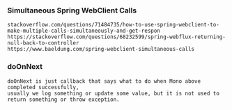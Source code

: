 ### Simultaneous Spring WebClient Calls
    stackoverflow.com/questions/71484735/how-to-use-spring-webclient-to-make-multiple-calls-simultaneously-and-get-respon
    https://stackoverflow.com/questions/68232599/spring-webflux-returning-null-back-to-controller
    https://www.baeldung.com/spring-webclient-simultaneous-calls
    
### doOnNext
    doOnNext is just callback that says what to do when Mono above completed successfully,
    usually we log something or update some value, but it is not used to return something or throw exception.
    
